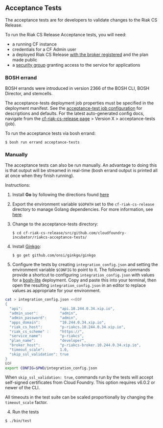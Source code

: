 ## Acceptance Tests

The acceptance tests are for developers to validate changes to the Riak CS Release.

To run the Riak CS Release Acceptance tests, you will need:
- a running CF instance
- credentials for a CF Admin user
- a deployed Riak CS Release [with the broker registered](/README.md#register_broker) and the plan made public
- a [security group](/README.md#security-groups) granting access to the service for applications

### BOSH errand

BOSH errands were introduced in version 2366 of the BOSH CLI, BOSH Director, and stemcells.

The acceptance-tests deployment job properties must be specified in the deployment manifest. See the [acceptance-test job configuration](http://bosh.io/jobs/acceptance-tests?source=github.com/cloudfoundry/cf-riak-cs-release&version=8) for descriptions and defaults. For the latest auto-generated config docs, navigate from the [cf-riak-cs-release page](http://bosh.io/releases/github.com/cloudfoundry/cf-riak-cs-release) > Version X > acceptance-tests (job).

To run the acceptance tests via bosh errand:

```
$ bosh run errand acceptance-tests
```

### Manually

The acceptance tests can also be run manually. An advantage to doing this is that output will be streamed in real-time (bosh errand output is printed all at once when they finish running).

Instructions:

1. Install **Go** by following the directions found [here](http://golang.org/doc/install)
1. Export the environment variable `$GOPATH` set to the `cf-riak-cs-release` directory to manage Golang dependencies. For more information, see [here](https://github.com/cloudfoundry/cf-riak-cs-release/tree/release-candidate#development).
1. Change to the acceptance-tests directory:

    ```
    $ cd cf-riak-cs-release/src/github.com/cloudfoundry-incubator/riakcs-acceptance-tests/
    ```

1. Install [Ginkgo](http://onsi.github.io/ginkgo/):

    ```
    $ go get github.com/onsi/ginkgo/ginkgo
    ```

1. Configure the tests by creating `integration_config.json` and setting the environment variable `$CONFIG` to point to it. The following commands provide a shortcut to configuring `integration_config.json` with values for a [bosh-lite](https://github.com/cloudfoundry/bosh-lite)
deployment. Copy and paste this into your terminal, then open the resulting `integration_config.json` in an editor to replace values as appropriate for your environment.

  ```bash
  cat > integration_config.json <<EOF
  {
    "api":                 "api.10.244.0.34.xip.io",
    "admin_user":          "admin",
    "admin_password":      "admin",
    "apps_domain":         "10.244.0.34.xip.io",
    "riak_cs_host":        "p-riakcs.10.244.0.34.xip.io",
    "riak_cs_scheme" :     "https://",
    "service_name":        "p-riakcs",
    "plan_name":           "developer",
    "broker_host":         "p-riakcs-broker.10.244.0.34.xip.io",
    "timeout_scale":       1.0,
    "skip_ssl_validation": true
  }
  EOF
  export CONFIG=$PWD/integration_config.json
  ```

  When `skip_ssl_validation: true`, commands run by the tests will accept self-signed certificates from Cloud Foundry. This option requires v6.0.2 or newer of the CLI.

  All timeouts in the test suite can be scaled proportionally by changing the `timeout_scale` factor.

4. Run  the tests

  ```
  $ ./bin/test
  ```
